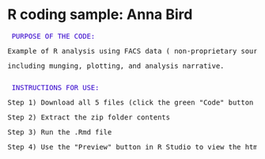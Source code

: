 # R coding sample: Anna Bird

<pre>
<font color="3300CC"> PURPOSE OF THE CODE:</font>
<p>Example of R analysis using FACS data ( non-proprietary source data ), <p>including munging, plotting, and analysis narrative.
</pre>

<pre>
<font color="3300CC"> INSTRUCTIONS FOR USE:</font>
<p>Step 1) Download all 5 files (click the green "Code" button above; download .zip folder)
<p>Step 2) Extract the zip folder contents
<p>Step 3) Run the .Rmd file
<p>Step 4) Use the "Preview" button in R Studio to view the html report output
</pre>

